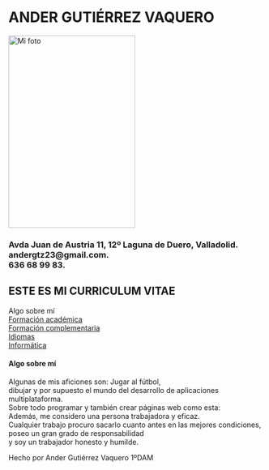 <!DOCTYPE html>
<html lang="es">
<head>
  <meta charset="UTF-8">
  <meta name="viewport" content="width=device-width, initial-scale=1.0">
  <link rel="stylesheet" href="Curriculumvitae.css">
  <title>MI CURRICULUM VITAE</title>
  <h1>ANDER GUTIÉRREZ VAQUERO</h1>
  <img src="c:\Users\Usuario\Downloads\WhatsApp Image 2025-04-16 at 17.32.00.jpeg" width="250" height="380" alt="Mi foto"></img>
  <h3> Avda Juan de Austria 11, 12º Laguna de Duero, Valladolid.<br>
    andergtz23@gmail.com.<br> 636 68 99 83.</h3>
</head>
<body>
    <h2>ESTE ES MI CURRICULUM VITAE</h2>
    <div id = "menuhorizontal">
        <div class="Algo sobre mí">Algo sobre mí</div>
        <div class="Formación académica"><a href="Formaciónacadémica.html">Formación académica</a></div>
        <div class="Formación complementaria"><a href="Formacióncomplementaria.html">Formación complementaria</a></div>
        <div class="Idiomas"><a href="Idiomas.html">Idiomas</a></div>
        <div class="Informática"><a href="Informática.html">Informática</a></div>
    </div>
    <h4>Algo sobre mí</h4>
    <p>Algunas de mis aficiones son: Jugar al fútbol, <br> dibujar y por supuesto el mundo del desarrollo de aplicaciones multiplataforma.<br>
        Sobre todo programar y también crear páginas web como esta: <br>
        Además, me considero una persona trabajadora y eficaz. <br>Cualquier trabajo procuro sacarlo cuanto antes en las mejores condiciones, 
        <br> poseo un gran grado de responsabilidad <br> y soy un trabajador honesto y humilde.
    </p>
</body>
<footer>
    <p>Hecho por Ander Gutiérrez Vaquero    1ºDAM</p>
</footer>
</html>
